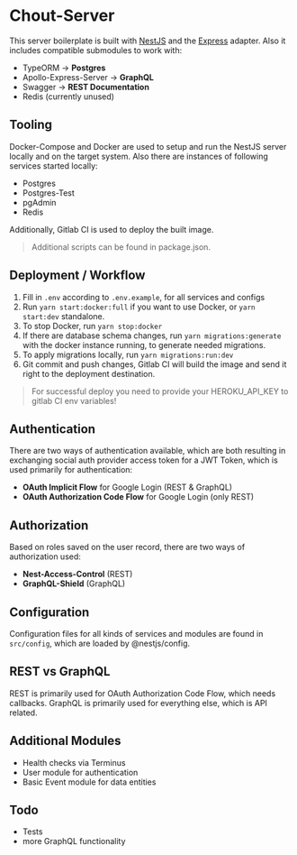 # Chout-Server
This server boilerplate is built with [NestJS](https://nestjs.com/) and the [Express](https://expressjs.com/de/) adapter.
Also it includes compatible submodules to work with:
- TypeORM -> **Postgres**
- Apollo-Express-Server -> **GraphQL**
- Swagger -> **REST Documentation**
- Redis (currently unused)

## Tooling
Docker-Compose and Docker are used to setup and run the NestJS server locally and on the target system.
Also there are instances of following services started locally:
- Postgres
- Postgres-Test
- pgAdmin
- Redis

Additionally, Gitlab CI is used to deploy the built image.

> Additional scripts can be found in package.json.

## Deployment / Workflow
1. Fill in `.env` according to `.env.example`, for all services and configs
2. Run `yarn start:docker:full` if you want to use Docker, or `yarn start:dev` standalone.
3. To stop Docker, run `yarn stop:docker`
4. If there are database schema changes, run `yarn migrations:generate` with the docker instance running, to generate needed migrations.
5. To apply migrations locally, run `yarn migrations:run:dev`
6. Git commit and push changes, Gitlab CI will build the image and send it right to the deployment destination.

> For successful deploy you need to provide your HEROKU_API_KEY to gitlab CI env variables!

## Authentication
There are two ways of authentication available, which are both resulting in exchanging social auth provider access token for a JWT Token, which is used primarily for authentication:

- **OAuth Implicit Flow** for Google Login (REST & GraphQL)
- **OAuth Authorization Code Flow** for Google Login (only REST)

## Authorization
Based on roles saved on the user record, there are two ways of authorization used:

- **Nest-Access-Control** (REST)
- **GraphQL-Shield** (GraphQL)

## Configuration
Configuration files for all kinds of services and modules are found in `src/config`, which are loaded by @nestjs/config.

## REST vs GraphQL
REST is primarily used for OAuth Authorization Code Flow, which needs callbacks.
GraphQL is primarily used for everything else, which is API related.

## Additional Modules
- Health checks via Terminus
- User module for authentication
- Basic Event module for data entities

## Todo
- Tests
- more GraphQL functionality